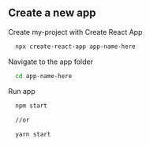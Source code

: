 
## Create a new app

Create my-project with Create React App

```bash
  npx create-react-app app-name-here
```

Navigate to the app folder

```bash
  cd app-name-here
```

Run app

```bash
  npm start
  
  //or

  yarn start
```
    
